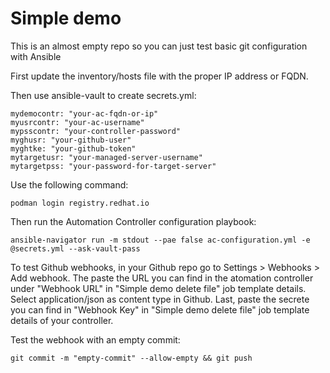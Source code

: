 # Simple demo

This is an almost empty repo so you can just test basic git configuration with Ansible

First update the inventory/hosts file with the proper IP address or FQDN.

Then use ansible-vault to create secrets.yml:

```
mydemocontr: "your-ac-fqdn-or-ip"
myusrcontr: "your-ac-username"
mypsscontr: "your-controller-password"
myghusr: "your-github-user"
myghtke: "your-github-token"
mytargetusr: "your-managed-server-username"
mytargetpss: "your-password-for-target-server"
```
Use the following command:
```
podman login registry.redhat.io
```

Then run the Automation Controller configuration playbook:
```
ansible-navigator run -m stdout --pae false ac-configuration.yml -e @secrets.yml --ask-vault-pass
```

To test Github webhooks, in your Github repo go to Settings > Webhooks > Add webhook. The paste the URL you can find in the atomation controller under "Webhook URL" in "Simple demo delete file" job template details. Select application/json as content type in Github. Last, paste the secrete you can find in "Webhook Key" in "Simple demo delete file" job template details of your controller.

Test the webhook with an empty commit:
```
git commit -m "empty-commit" --allow-empty && git push
```

